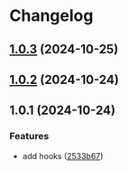 # Changelog

## [1.0.3](https://github.com/solehudin5699/useStateQueryParams/compare/v1.0.2...v1.0.3) (2024-10-25)

## [1.0.2](https://github.com/solehudin5699/useStateQueryParams/compare/v1.0.1...v1.0.2) (2024-10-24)

## 1.0.1 (2024-10-24)


### Features

* add hooks ([2533b67](https://github.com/solehudin5699/useStateQueryParams/commit/2533b67d350c35f3ca83b9bc374dd6e3239871c8))

